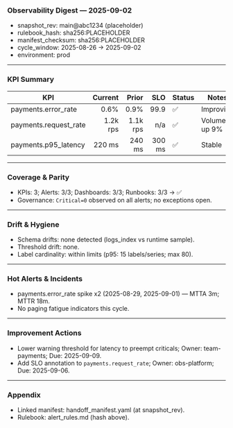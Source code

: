 ### Observability Digest — 2025-09-02

- snapshot_rev: main@abc1234 (placeholder)
- rulebook_hash: sha256:PLACEHOLDER
- manifest_checksum: sha256:PLACEHOLDER
- cycle_window: 2025-08-26 → 2025-09-02
- environment: prod

---

### KPI Summary
| KPI | Current | Prior | SLO | Status | Notes |
|---|---:|---:|---:|---|---|
| payments.error_rate | 0.6% | 0.9% | 99.9 | ✅ | Improving
| payments.request_rate | 1.2k rps | 1.1k rps | n/a | ✅ | Volume up 9%
| payments.p95_latency | 220 ms | 240 ms | 300 ms | ✅ | Stable

---

### Coverage & Parity
- KPIs: 3; Alerts: 3/3; Dashboards: 3/3; Runbooks: 3/3 → ✅
- Governance: `Critical=0` observed on all alerts; no exceptions open.

---

### Drift & Hygiene
- Schema drifts: none detected (logs_index vs runtime sample).
- Threshold drift: none.
- Label cardinality: within limits (p95: 15 labels/series; max 80).

---

### Hot Alerts & Incidents
- payments.error_rate spike x2 (2025-08-29, 2025-09-01) — MTTA 3m; MTTR 18m.
- No paging fatigue indicators this cycle.

---

### Improvement Actions
- Lower warning threshold for latency to preempt criticals; Owner: team-payments; Due: 2025-09-09.
- Add SLO annotation to `payments.request_rate`; Owner: obs-platform; Due: 2025-09-06.

---

### Appendix
- Linked manifest: handoff_manifest.yaml (at snapshot_rev).
- Rulebook: alert_rules.md (hash above).

